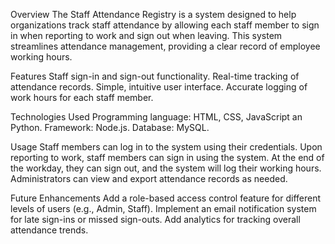 
Overview
The Staff Attendance Registry is a system designed to help organizations track staff attendance by allowing each staff member to sign in when reporting to work and sign out when leaving. This system streamlines attendance management, providing a clear record of employee working hours.

Features
Staff sign-in and sign-out functionality.
Real-time tracking of attendance records.
Simple, intuitive user interface.
Accurate logging of work hours for each staff member.

Technologies Used
Programming language: HTML, CSS, JavaScript an Python.
Framework: Node.js.
Database: MySQL.

Usage
Staff members can log in to the system using their credentials.
Upon reporting to work, staff members can sign in using the system.
At the end of the workday, they can sign out, and the system will log their working hours.
Administrators can view and export attendance records as needed.

Future Enhancements
Add a role-based access control feature for different levels of users (e.g., Admin, Staff).
Implement an email notification system for late sign-ins or missed sign-outs.
Add analytics for tracking overall attendance trends.